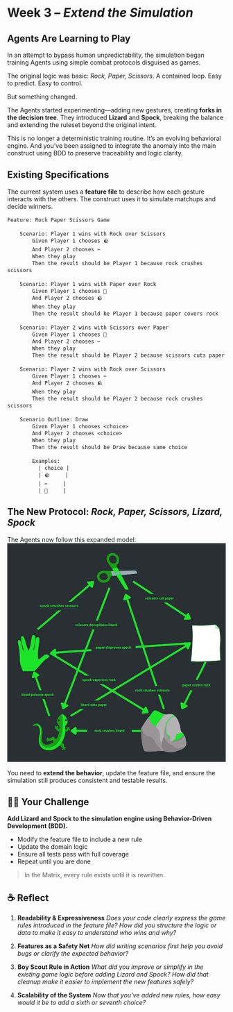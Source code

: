 # Week 3 – *Extend the Simulation*

## Agents Are Learning to Play
In an attempt to bypass human unpredictability, the simulation began training Agents using simple combat protocols disguised as games.

The original logic was basic: *Rock, Paper, Scissors*. A contained loop. Easy to predict. Easy to control.

But something changed.

The Agents started experimenting—adding new gestures, creating **forks in the decision tree**. They introduced **Lizard** and **Spock**, breaking the balance and extending the ruleset beyond the original intent.

This is no longer a deterministic training routine. It’s an evolving behavioral engine. And you’ve been assigned to integrate the anomaly into the main construct using BDD to preserve traceability and logic clarity.

## Existing Specifications
The current system uses a **feature file** to describe how each gesture interacts with the others. The construct uses it to simulate matchups and decide winners.

```gherkin
Feature: Rock Paper Scissors Game

    Scenario: Player 1 wins with Rock over Scissors️
        Given Player 1 chooses 🪨
        And Player 2 chooses ✂️
        When they play
        Then the result should be Player 1 because rock crushes scissors

    Scenario: Player 1 wins with Paper over Rock
        Given Player 1 chooses 📄
        And Player 2 chooses 🪨
        When they play
        Then the result should be Player 1 because paper covers rock

    Scenario: Player 2 wins with Scissors over Paper
        Given Player 1 chooses 📄
        And Player 2 chooses ✂️
        When they play
        Then the result should be Player 2 because scissors cuts paper

    Scenario: Player 2 wins with Rock over Scissors
        Given Player 1 chooses ✂️
        And Player 2 chooses 🪨
        When they play
        Then the result should be Player 2 because rock crushes scissors

    Scenario Outline: Draw
        Given Player 1 chooses <choice>
        And Player 2 chooses <choice>
        When they play
        Then the result should be Draw because same choice

        Examples:
          | choice |
          | 🪨     |
          | ✂️     |
          | 📄     |
```

## The New Protocol: *Rock, Paper, Scissors, Lizard, Spock*

The Agents now follow this expanded model:
![Rock Paper Scissors Lizard Spock](../../img/rock-paper-scissors-lizard-spock.webp)

You need to **extend the behavior**, update the feature file, and ensure the simulation still produces consistent and testable results.

## 🧑‍💻 Your Challenge

**Add Lizard and Spock to the simulation engine using Behavior-Driven Development (BDD).**

* Modify the feature file to include a new rule
* Update the domain logic
* Ensure all tests pass with full coverage
* Repeat until you are done

> In the Matrix, every rule exists until it is rewritten.

## ☕ Reflect





1. **Readability & Expressiveness**
	*Does your code clearly express the game rules introduced in the feature file? How did you structure the logic or data to make it easy to understand who wins and why?* 

2. **Features as a Safety Net** 
	*How did writing scenarios first help you avoid bugs or clarify the expected behavior?*

3. **Boy Scout Rule in Action**
	*What did you improve or simplify in the existing game logic before adding Lizard and Spock? How did that cleanup make it easier to implement the new features safely?*

4. **Scalability of the System**
	*Now that you've added new rules, how easy would it be to add a sixth or seventh choice?*